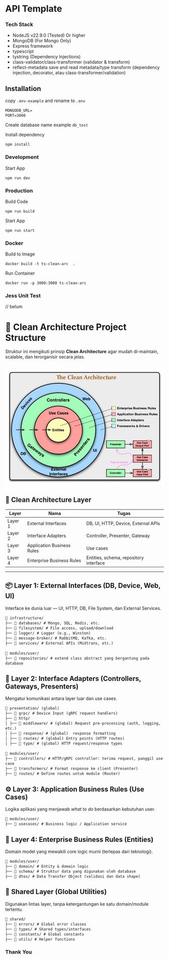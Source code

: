 # API Template 

### Tech Stack

- NodeJS v22.9.0 (Tested) Or higher
- MongoDB (For Mongo Only)
- Express framework
- typescript
- tystring (Dependency Injections)
- class-validator/class-transformer (validator & transform)
- reflect-metadata save and read metadata/type transform (dependency injection, decorator, atau class-transformer/validation)

## Installation

copy `.env-example` and rename to `.env` 

```
MONGODB_URL=
PORT=3000
```

Create database name example `db_test`

Install dependency
```
npm install
```

### Development

Start App

```
npm run dev
```

### Production

Build Code

```
npm run build
```

Start App

```
npm run start
```
### Docker

Build to Image
```
docker build -t ts-clean-arc  .   
```

Run Container
```
docker run -p 3000:3000 ts-clean-arc 
```

### Jess Unit Test

// belum


# 🧱 Clean Architecture Project Structure

Struktur ini mengikuti prinsip **Clean Architecture** agar mudah di-maintain, scalable, dan terorganisir secara jelas.

![Alt Text](./clean-arch.jpg)
---

## 🧭 Clean Architecture Layer

| Layer   | Nama                          | Tugas                                      |
|---------|-------------------------------|--------------------------------------------|
| Layer 1 | External Interfaces           | DB, UI, HTTP, Device, External APIs        |
| Layer 2 | Interface Adapters            | Controller, Presenter, Gateway             |
| Layer 3 | Application Business Rules    | Use cases                                  |
| Layer 4 | Enterprise Business Rules     | Entities, schema, repository interface     |

---

## 📦 Layer 1: External Interfaces (DB, Device, Web, UI)

Interface ke dunia luar — UI, HTTP, DB, File System, dan External Services.
```
📁 infrastructure/
├── 📁 databases/ # Mongo, SQL, Redis, etc.
├── 📁 filesystem/ # File access, upload/download
├── 📁 logger/ # Logger (e.g., Winston)
├── 📁 message-broker/ # RabbitMQ, Kafka, etc.
├── 📁 services/ # External APIs (Midtrans, etc.)

📁 modules/user/
├── 📁 repositories/ # extend class abstract yang bergantung pada database

```

## 🧭 Layer 2: Interface Adapters (Controllers, Gateways, Presenters)

Mengatur komunikasi antara layer luar dan use cases.
```
📁 presentation/ (global)
├── 📁 grpc/ # Device Input (gRPC request handlers)
├── 📁 http/
│ ├── 📁 middleware/ # (global) Request pre-processing (auth, logging, etc.)
│ ├── 📁 response/ # (global)  response formatting
│ ├── 📁 routes/ # (global) Entry points (HTTP routes)
│ ├── 📁 type/ # (global) HTTP request/response types

📁 modules/user/
├── 📁 controllers/ # HTTP/gRPC controller: terima request, panggil use case
├── 📁 transformers/ # Format response ke client (Presenter)
├── 📁 routes/ # Define routes untuk module (Router)

```

## ⚙️ Layer 3: Application Business Rules (Use Cases)

Logika aplikasi yang menjawab *what to do* berdasarkan kebutuhan user.
```
📁 modules/user/
├── 📁 usecases/ # Business logic / Application service

```

## 🧠 Layer 4: Enterprise Business Rules (Entities)

Domain model yang mewakili core logic murni (terlepas dari teknologi).
```
📁 modules/user/
├── 📁 domain/ # Entity & domain logic
├── 📁 schema/ # Struktur data yang digunakan oleh database
├── 📁 dtos/ # Data Transfer Object (validasi dan data shape)

```

## 🔗 Shared Layer (Global Utilities)

Digunakan lintas layer, tanpa ketergantungan ke satu domain/module tertentu.
```
📁 shared/
├── 📁 errors/ # Global error classes
├── 📁 types/ # Shared types/interfaces
├── 📁 constants/ # Global constants
├── 📁 utils/ # Helper functions
```

### Thank You 
